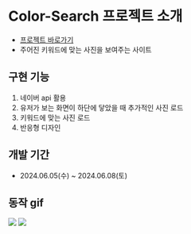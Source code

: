 # Color-Search 프로젝트 소개

- [프로젝트 바로가기](https://color-search-rho.vercel.app/)
- 주어진 키워드에 맞는 사진을 보여주는 사이트

## 구현 기능

1. 네이버 api 활용
2. 유저가 보는 화면이 하단에 닿았을 때 추가적인 사진 로드
3. 키워드에 맞는 사진 로드
4. 반응형 디자인

## 개발 기간

- 2024.06.05(수) ~ 2024.06.08(토)

## 동작 gif

<img src="https://github.com/memolovel/color-search/assets/112806153/63260d4b-1dd3-42b4-8541-a0a7a8d4af53">
<img src="https://github.com/memolovel/color-search/assets/112806153/58fb41ce-fdce-49bb-bf26-b4474f70431a">
